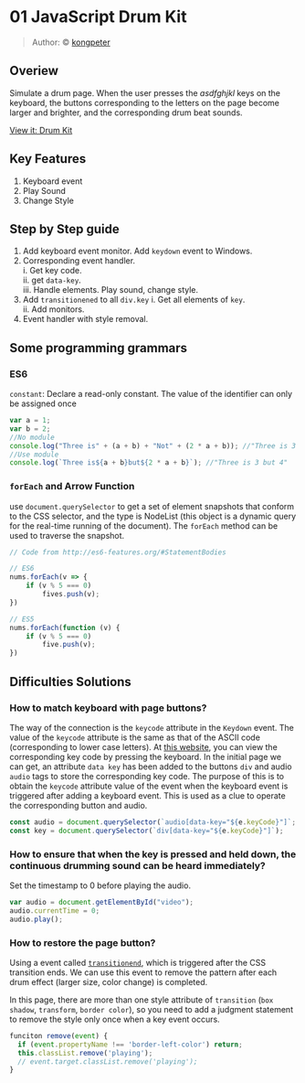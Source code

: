 # 01 JavaScript Drum Kit

> Author: © [kongpeter](github.com/kongpeter)

## Overiew
Simulate a drum page. When the user presses the *asdfghjkl* keys on the keyboard, the buttons corresponding to the letters on the page become larger and brighter, and the corresponding drum beat sounds.

[View it: Drum Kit](https://kongpeter.github.io/JavaScript30/1-Drum%20Kit/)

## Key Features

1. Keyboard event
2. Play Sound
3. Change Style


## Step by Step guide

1. Add keyboard event monitor. Add `keydown` event to Windows.
2.  Corresponding event handler.\
   i. Get key code.\
   ii. get `data-key`.\
   iii. Handle elements. Play sound, change style.  
3. Add `transitionened` to all `div.key`
   i. Get all elements of `key`.\
   ii. Add monitors.
4. Event handler with style removal.



## Some programming grammars
### ES6
``constant``: Declare a read-only constant. The value of the identifier can only be assigned once

````javascript
var a = 1;
var b = 2;
//No module
console.log("Three is" + (a + b) + "Not" + (2 * a + b)); //"Three is 3 but 4"
//Use module
console.log(`Three is${a + b}but${2 * a + b}`); //"Three is 3 but 4"
````


### ``forEach`` and Arrow Function

use `document.querySelector` to get a set of element snapshots that conform to the CSS selector, and the type is NodeList (this object is a dynamic query for the real-time running of the document). The `forEach` method can be used to traverse the snapshot.

```javascript
// Code from http://es6-features.org/#StatementBodies

// ES6
nums.forEach(v => {
	if (v % 5 === 0)
		fives.push(v);
})

// ES5
nums.forEach(function (v) {
	if (v % 5 === 0)
		five.push(v);
})
```


## Difficulties Solutions

### How to match keyboard with page buttons?
The way of the connection is the `keycode` attribute in the `Keydown` event. The value of the `keycode` attribute is the same as that of the ASCII code (corresponding to lower case letters). At [this website](http://keycode.info/), you can view the corresponding key code by pressing the keyboard.
In the initial page we can get, an attribute `data key` has been added to the buttons `div` and audio `audio` tags to store the corresponding key code. The purpose of this is to obtain the `keycode` attribute value of the event when the keyboard event is triggered after adding a keyboard event. This is used as a clue to operate the corresponding button and audio.

````javascript
const audio = document.querySelector(`audio[data-key="${e.keyCode}"]`;
const key = document.querySelector(`div[data-key="${e.keyCode}"]`);
````

### How to ensure that when the key is pressed and held down, the continuous drumming sound can be heard immediately?

Set the timestamp to 0 before playing the audio.

````javascript
var audio = document.getElementById("video"); 
audio.currentTime = 0;
audio.play();
````

### How to restore the page button?
Using a event called [`transitionend`](https://developer.mozilla.org/zh-CN/docs/Web/Events/transitionend), which is triggered after the CSS transition ends. We can use this event to remove the pattern after each drum effect (larger size, color change) is completed.

In this page, there are more than one style attribute of `transition` (`box shadow`, `transform`, `border color`), so you need to add a judgment statement to remove the style only once when a key event occurs.

````javascript
funciton remove(event) {
  if (event.propertyName !== 'border-left-color') return;
  this.classList.remove('playing');
  // event.target.classList.remove('playing');
}
````